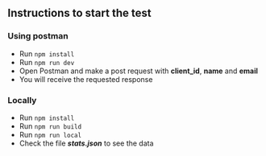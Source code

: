 ## Instructions to start the test

### Using postman
- Run `npm install`
- Run `npm run dev`
- Open Postman and make a post request with <b>client_id</b>, <b>name</b> and <b>email</b>
- You will receive the requested response

### Locally
- Run `npm install`
- Run `npm run build`
- Run `npm run local`
- Check the file <b><i>stats.json</i></b> to see the data